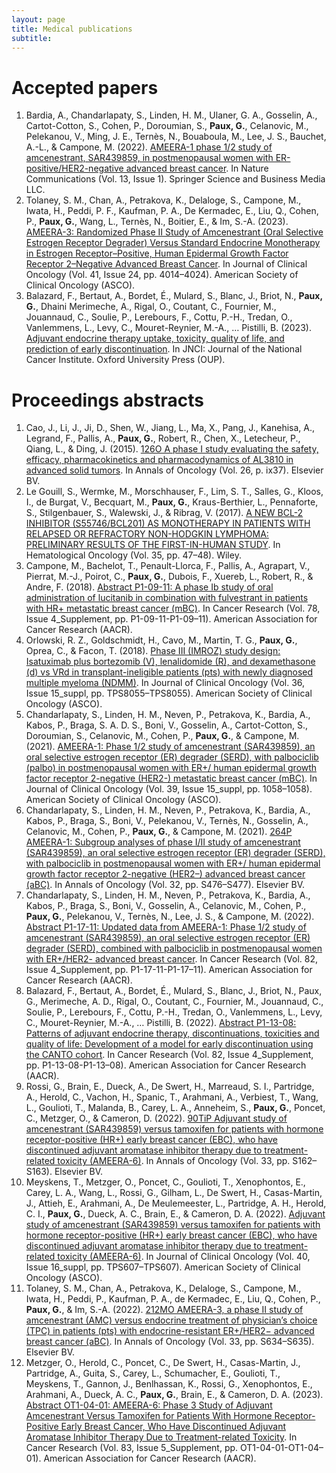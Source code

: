 ```yaml
---
layout: page
title: Medical publications
subtitle: 
---
```


# Accepted papers

1. Bardia, A., Chandarlapaty, S., Linden, H. M., Ulaner, G. A., Gosselin, A., Cartot-Cotton, S., Cohen, P., Doroumian, S., **Paux, G.**, Celanovic, M., Pelekanou, V., Ming, J. E., Ternès, N., Bouaboula, M., Lee, J. S., Bauchet, A.-L., & Campone, M. (2022). [AMEERA-1 phase 1/2 study of amcenestrant, SAR439859, in postmenopausal women with ER-positive/HER2-negative advanced breast cancer](https://doi.org/10.1038/s41467-022-31668-8). In Nature Communications (Vol. 13, Issue 1). Springer Science and Business Media LLC. 
2. Tolaney, S. M., Chan, A., Petrakova, K., Delaloge, S., Campone, M., Iwata, H., Peddi, P. F., Kaufman, P. A., De Kermadec, E., Liu, Q., Cohen, P., **Paux, G.**, Wang, L., Ternès, N., Boitier, E., & Im, S.-A. (2023). [AMEERA-3: Randomized Phase II Study of Amcenestrant (Oral Selective Estrogen Receptor Degrader) Versus Standard Endocrine Monotherapy in Estrogen Receptor–Positive, Human Epidermal Growth Factor Receptor 2–Negative Advanced Breast Cancer](https://doi.org/10.1200/jco.22.02746). In Journal of Clinical Oncology (Vol. 41, Issue 24, pp. 4014–4024). American Society of Clinical Oncology (ASCO). 
3. Balazard, F., Bertaut, A., Bordet, É., Mulard, S., Blanc, J., Briot, N., **Paux, G.**, Dhaini Merimeche, A., Rigal, O., Coutant, C., Fournier, M., Jouannaud, C., Soulie, P., Lerebours, F., Cottu, P.-H., Tredan, O., Vanlemmens, L., Levy, C., Mouret-Reynier, M.-A., … Pistilli, B. (2023). [Adjuvant endocrine therapy uptake, toxicity, quality of life, and prediction of early discontinuation](https://doi.org/10.1093/jnci/djad109). In JNCI: Journal of the National Cancer Institute. Oxford University Press (OUP). 


# Proceedings abstracts

1. Cao, J., Li, J., Ji, D., Shen, W., Jiang, L., Ma, X., Pang, J., Kanehisa, A., Legrand, F., Pallis, A., **Paux, G.**, Robert, R., Chen, X., Letecheur, P., Qiang, L., & Ding, J. (2015). [126O A phase I study evaluating the safety, efficacy, pharmacokinetics and pharmacodynamics of AL3810 in advanced solid tumors](https://doi.org/10.1093/annonc/mdv521.02). In Annals of Oncology (Vol. 26, p. ix37). Elsevier BV. 
2. Le Gouill, S., Wermke, M., Morschhauser, F., Lim, S. T., Salles, G., Kloos, I., de Burgat, V., Becquart, M., **Paux, G.**, Kraus-Berthier, L., Pennaforte, S., Stilgenbauer, S., Walewski, J., & Ribrag, V. (2017). [A NEW BCL-2 INHIBITOR (S55746/BCL201) AS MONOTHERAPY IN PATIENTS WITH RELAPSED OR REFRACTORY NON-HODGKIN LYMPHOMA: PRELIMINARY RESULTS OF THE FIRST-IN-HUMAN STUDY](https://doi.org/10.1002/hon.2437_30). In Hematological Oncology (Vol. 35, pp. 47–48). Wiley. 
3. Campone, M., Bachelot, T., Penault-Llorca, F., Pallis, A., Agrapart, V., Pierrat, M.-J., Poirot, C., **Paux, G.**, Dubois, F., Xuereb, L., Robert, R., & Andre, F. (2018). [Abstract P1-09-11: A phase Ib study of oral administration of lucitanib in combination with fulvestrant in patients with HR+ metastatic breast cancer (mBC)](https://doi.org/10.1158/1538-7445.sabcs17-p1-09-11). In Cancer Research (Vol. 78, Issue 4_Supplement, pp. P1-09-11-P1-09–11). American Association for Cancer Research (AACR). 
4. Orlowski, R. Z., Goldschmidt, H., Cavo, M., Martin, T. G., **Paux, G.**, Oprea, C., & Facon, T. (2018). [Phase III (IMROZ) study design: Isatuximab plus bortezomib (V), lenalidomide (R), and dexamethasone (d) vs VRd in transplant-ineligible patients (pts) with newly diagnosed multiple myeloma (NDMM)](https://doi.org/10.1200/jco.2018.36.15_suppl.tps8055). In Journal of Clinical Oncology (Vol. 36, Issue 15_suppl, pp. TPS8055–TPS8055). American Society of Clinical Oncology (ASCO). 
5. Chandarlapaty, S., Linden, H. M., Neven, P., Petrakova, K., Bardia, A., Kabos, P., Braga, S. A. D. S., Boni, V., Gosselin, A., Cartot-Cotton, S., Doroumian, S., Celanovic, M., Cohen, P., **Paux, G.**, & Campone, M. (2021). [AMEERA-1: Phase 1/2 study of amcenestrant (SAR439859), an oral selective estrogen receptor (ER) degrader (SERD), with palbociclib (palbo) in postmenopausal women with ER+/ human epidermal growth factor receptor 2-negative (HER2-) metastatic breast cancer (mBC)](https://doi.org/10.1200/jco.2021.39.15_suppl.1058). In Journal of Clinical Oncology (Vol. 39, Issue 15_suppl, pp. 1058–1058). American Society of Clinical Oncology (ASCO). 
6. Chandarlapaty, S., Linden, H. M., Neven, P., Petrakova, K., Bardia, A., Kabos, P., Braga, S., Boni, V., Pelekanou, V., Ternès, N., Gosselin, A., Celanovic, M., Cohen, P., **Paux, G.**, & Campone, M. (2021). [264P AMEERA-1: Subgroup analyses of phase I/II study of amcenestrant (SAR439859), an oral selective estrogen receptor (ER) degrader (SERD), with palbociclib in postmenopausal women with ER+/ human epidermal growth factor receptor 2-negative (HER2–) advanced breast cancer (aBC)](https://doi.org/10.1016/j.annonc.2021.08.547). In Annals of Oncology (Vol. 32, pp. S476–S477). Elsevier BV. 
7. Chandarlapaty, S., Linden, H. M., Neven, P., Petrakova, K., Bardia, A., Kabos, P., Braga, S., Boni, V., Gosselin, A., Celanovic, M., Cohen, P., **Paux, G.**, Pelekanou, V., Ternès, N., Lee, J. S., & Campone, M. (2022). [Abstract P1-17-11: Updated data from AMEERA-1: Phase 1/2 study of amcenestrant (SAR439859), an oral selective estrogen receptor (ER) degrader (SERD), combined with palbociclib in postmenopausal women with ER+/HER2- advanced breast cancer](https://doi.org/10.1158/1538-7445.sabcs21-p1-17-11). In Cancer Research (Vol. 82, Issue 4_Supplement, pp. P1-17-11-P1-17–11). American Association for Cancer Research (AACR). 
8. Balazard, F., Bertaut, A., Bordet, É., Mulard, S., Blanc, J., Briot, N., Paux, G., Merimeche, A. D., Rigal, O., Coutant, C., Fournier, M., Jouannaud, C., Soulie, P., Lerebours, F., Cottu, P.-H., Tredan, O., Vanlemmens, L., Levy, C., Mouret-Reynier, M.-A., … Pistilli, B. (2022). [Abstract P1-13-08: Patterns of adjuvant endocrine therapy, discontinuations, toxicities and quality of life: Development of a model for early discontinuation using the CANTO cohort](https://doi.org/10.1158/1538-7445.sabcs21-p1-13-08). In Cancer Research (Vol. 82, Issue 4_Supplement, pp. P1-13-08-P1-13–08). American Association for Cancer Research (AACR). 
9. Rossi, G., Brain, E., Dueck, A., De Swert, H., Marreaud, S. I., Partridge, A., Herold, C., Vachon, H., Spanic, T., Arahmani, A., Verbiest, T., Wang, L., Goulioti, T., Malanda, B., Carey, L. A., Anneheim, S., **Paux, G.**, Poncet, C., Metzger, O., & Cameron, D. (2022). [90TiP Adjuvant study of amcenestrant (SAR439859) versus tamoxifen for patients with hormone receptor-positive (HR+) early breast cancer (EBC), who have discontinued adjuvant aromatase inhibitor therapy due to treatment-related toxicity (AMEERA-6)](https://doi.org/10.1016/j.annonc.2022.03.105). In Annals of Oncology (Vol. 33, pp. S162–S163). Elsevier BV. 
10. Meyskens, T., Metzger, O., Poncet, C., Goulioti, T., Xenophontos, E., Carey, L. A., Wang, L., Rossi, G., Gilham, L., De Swert, H., Casas-Martin, J., Attieh, E., Arahmani, A., De Meulemeester, L., Partridge, A. H., Herold, C. I., **Paux, G.**, Dueck, A. C., Brain, E., & Cameron, D. A. (2022). [Adjuvant study of amcenestrant (SAR439859) versus tamoxifen for patients with hormone receptor-positive (HR+) early breast cancer (EBC), who have discontinued adjuvant aromatase inhibitor therapy due to treatment-related toxicity (AMEERA-6)](https://doi.org/10.1200/jco.2022.40.16_suppl.tps607). In Journal of Clinical Oncology (Vol. 40, Issue 16_suppl, pp. TPS607–TPS607). American Society of Clinical Oncology (ASCO). 
11. Tolaney, S. M., Chan, A., Petrakova, K., Delaloge, S., Campone, M., Iwata, H., Peddi, P., Kaufman, P. A., de Kermadec, E., Liu, Q., Cohen, P., **Paux, G.**, & Im, S.-A. (2022). [212MO AMEERA-3, a phase II study of amcenestrant (AMC) versus endocrine treatment of physician’s choice (TPC) in patients (pts) with endocrine-resistant ER+/HER2− advanced breast cancer (aBC)](https://doi.org/10.1016/j.annonc.2022.07.251). In Annals of Oncology (Vol. 33, pp. S634–S635). Elsevier BV. 
12. Metzger, O., Herold, C., Poncet, C., De Swert, H., Casas-Martin, J., Partridge, A., Guita, S., Carey, L., Schumacher, E., Goulioti, T., Meyskens, T., Gannon, J., Benlhassan, K., Rossi, G., Xenophontos, E., Arahmani, A., Dueck, A. C., **Paux, G.**, Brain, E., & Cameron, D. A. (2023). [Abstract OT1-04-01: AMEERA-6: Phase 3 Study of Adjuvant Amcenestrant Versus Tamoxifen for Patients With Hormone Receptor-Positive Early Breast Cancer, Who Have Discontinued Adjuvant Aromatase Inhibitor Therapy Due to Treatment-related Toxicity](https://doi.org/10.1158/1538-7445.sabcs22-ot1-04-01). In Cancer Research (Vol. 83, Issue 5_Supplement, pp. OT1-04-01-OT1-04–01). American Association for Cancer Research (AACR). 
